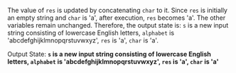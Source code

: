 The value of `res` is updated by concatenating `char` to it. Since `res` is initially an empty string and `char` is 'a', after execution, `res` becomes 'a'. The other variables remain unchanged. Therefore, the output state is: `s` is a new input string consisting of lowercase English letters, `alphabet` is 'abcdefghijklmnopqrstuvwxyz', `res` is 'a', `char` is 'a'.

Output State: **`s` is a new input string consisting of lowercase English letters, `alphabet` is 'abcdefghijklmnopqrstuvwxyz', `res` is 'a', `char` is 'a'**